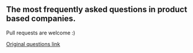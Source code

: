 ## The most frequently asked questions in product based companies.

Pull requests are welcome :)

[Original questions link](https://www.geeksforgeeks.org/must-do-coding-questions-for-companies-like-amazon-microsoft-adobe/)
